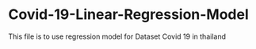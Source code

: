 # Covid-19-Linear-Regression-Model

This file is to use regression model for Dataset Covid 19 in thailand
